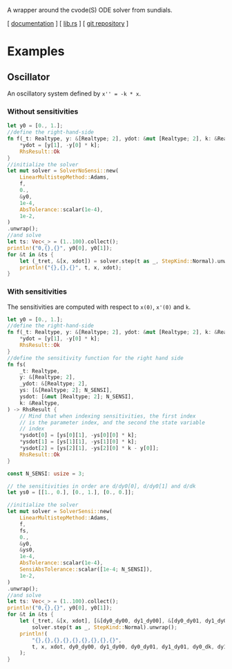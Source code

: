 A wrapper around the cvode(S) ODE solver from sundials.

[ [documentation](https://docs.rs/cvode-wrap) ] [ [lib.rs](https://lib.rs/crates/cvode-wrap) ] [ [git repository](https://gitlab.inria.fr/InBio/Public/cvode-rust-wrap) ]

# Examples

## Oscillator

An oscillatory system defined by `x'' = -k * x`.

### Without sensitivities

```rust
let y0 = [0., 1.];
//define the right-hand-side
fn f(_t: Realtype, y: &[Realtype; 2], ydot: &mut [Realtype; 2], k: &Realtype) -> RhsResult {
    *ydot = [y[1], -y[0] * k];
    RhsResult::Ok
}
//initialize the solver
let mut solver = SolverNoSensi::new(
    LinearMultistepMethod::Adams,
    f,
    0.,
    &y0,
    1e-4,
    AbsTolerance::scalar(1e-4),
    1e-2,
)
.unwrap();
//and solve
let ts: Vec<_> = (1..100).collect();
println!("0,{},{}", y0[0], y0[1]);
for &t in &ts {
    let (_tret, &[x, xdot]) = solver.step(t as _, StepKind::Normal).unwrap();
    println!("{},{},{}", t, x, xdot);
}
```

### With sensitivities

The sensitivities are computed with respect to `x(0)`, `x'(0)` and `k`.

```rust
let y0 = [0., 1.];
//define the right-hand-side
fn f(_t: Realtype, y: &[Realtype; 2], ydot: &mut [Realtype; 2], k: &Realtype) -> RhsResult {
    *ydot = [y[1], -y[0] * k];
    RhsResult::Ok
}
//define the sensitivity function for the right hand side
fn fs(
    _t: Realtype,
    y: &[Realtype; 2],
    _ydot: &[Realtype; 2],
    ys: [&[Realtype; 2]; N_SENSI],
    ysdot: [&mut [Realtype; 2]; N_SENSI],
    k: &Realtype,
) -> RhsResult {
    // Mind that when indexing sensitivities, the first index
    // is the parameter index, and the second the state variable
    // index
    *ysdot[0] = [ys[0][1], -ys[0][0] * k];
    *ysdot[1] = [ys[1][1], -ys[1][0] * k];
    *ysdot[2] = [ys[2][1], -ys[2][0] * k - y[0]];
    RhsResult::Ok
}

const N_SENSI: usize = 3;

// the sensitivities in order are d/dy0[0], d/dy0[1] and d/dk
let ys0 = [[1., 0.], [0., 1.], [0., 0.]];

//initialize the solver
let mut solver = SolverSensi::new(
    LinearMultistepMethod::Adams,
    f,
    fs,
    0.,
    &y0,
    &ys0,
    1e-4,
    AbsTolerance::scalar(1e-4),
    SensiAbsTolerance::scalar([1e-4; N_SENSI]),
    1e-2,
)
.unwrap();
//and solve
let ts: Vec<_> = (1..100).collect();
println!("0,{},{}", y0[0], y0[1]);
for &t in &ts {
    let (_tret, &[x, xdot], [&[dy0_dy00, dy1_dy00], &[dy0_dy01, dy1_dy01], &[dy0_dk, dy1_dk]]) =
        solver.step(t as _, StepKind::Normal).unwrap();
    println!(
        "{},{},{},{},{},{},{},{},{}",
        t, x, xdot, dy0_dy00, dy1_dy00, dy0_dy01, dy1_dy01, dy0_dk, dy1_dk
    );
}
```